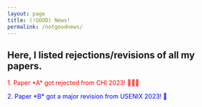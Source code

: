 ```yaml
---
layout: page
title: (!GOOD) News!
permalink: /notgoodnews/
---
```


## Here, I listed rejections/revisions of all my papers.


<p style="color: red">1. Paper *A* got rejected from CHI 2023! 🤦🏻‍♀️ </p> 
<p style="color: blue"> 2. Paper *B* got a major revision from USENIX 2023! 🤞 </p> 

